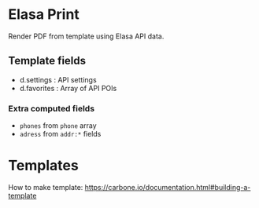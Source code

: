 # Elasa Print

Render PDF from template using Elasa API data.

## Template fields

- d.settings : API settings
- d.favorites : Array of API POIs

### Extra computed fields

- `phones` from `phone` array
- `adress` from `addr:*` fields

# Templates

How to make template: https://carbone.io/documentation.html#building-a-template
